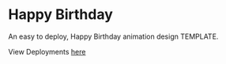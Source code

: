 # Happy Birthday

An easy to deploy, Happy Birthday animation design TEMPLATE.

View Deployments [here](https://github.com/Rishabh04-02/happy-birthday/deployments)

